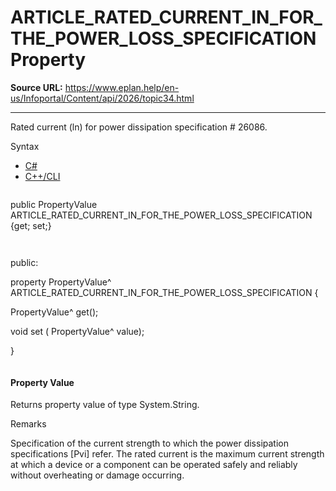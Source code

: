 # ARTICLE_RATED_CURRENT_IN_FOR_THE_POWER_LOSS_SPECIFICATION Property

**Source URL:** https://www.eplan.help/en-us/Infoportal/Content/api/2026/topic34.html

---

Rated current (ln) for power dissipation specification # 26086.

Syntax

- [C#](#i-syntax-CS)
- [C++/CLI](#i-syntax-CPP2005)

```
```
public PropertyValue ARTICLE_RATED_CURRENT_IN_FOR_THE_POWER_LOSS_SPECIFICATION {get; set;}
```
```

```
```
public:

property PropertyValue^ ARTICLE_RATED_CURRENT_IN_FOR_THE_POWER_LOSS_SPECIFICATION {

   PropertyValue^ get();

   void set (    PropertyValue^ value);

}
```
```

#### Property Value

Returns property value of type System.String.

Remarks

Specification of the current strength to which the power dissipation specifications [Pvi] refer. The rated current is the maximum current strength at which a device or a component can be operated safely and reliably without overheating or damage occurring.
